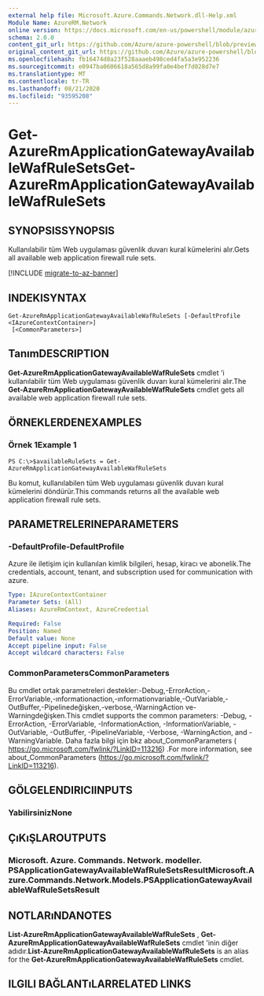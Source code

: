 ```yaml
---
external help file: Microsoft.Azure.Commands.Network.dll-Help.xml
Module Name: AzureRM.Network
online version: https://docs.microsoft.com/en-us/powershell/module/azurerm.network/get-azurermapplicationgatewayavailablewafrulesets
schema: 2.0.0
content_git_url: https://github.com/Azure/azure-powershell/blob/preview/src/ResourceManager/Network/Commands.Network/help/Get-AzureRmApplicationGatewayAvailableWafRuleSets.md
original_content_git_url: https://github.com/Azure/azure-powershell/blob/preview/src/ResourceManager/Network/Commands.Network/help/Get-AzureRmApplicationGatewayAvailableWafRuleSets.md
ms.openlocfilehash: fb16474d8a23f528aaaeb498ced4fa5a3e952236
ms.sourcegitcommit: e0947ba0606618a565d8a99fa0e4bef7d028d7e7
ms.translationtype: MT
ms.contentlocale: tr-TR
ms.lasthandoff: 08/21/2020
ms.locfileid: "93595208"
---
```

# <span data-ttu-id="24241-101">Get-AzureRmApplicationGatewayAvailableWafRuleSets</span><span class="sxs-lookup"><span data-stu-id="24241-101">Get-AzureRmApplicationGatewayAvailableWafRuleSets</span></span>

## <span data-ttu-id="24241-102">SYNOPSIS</span><span class="sxs-lookup"><span data-stu-id="24241-102">SYNOPSIS</span></span>
<span data-ttu-id="24241-103">Kullanılabilir tüm Web uygulaması güvenlik duvarı kural kümelerini alır.</span><span class="sxs-lookup"><span data-stu-id="24241-103">Gets all available web application firewall rule sets.</span></span>

[!INCLUDE [migrate-to-az-banner](../../includes/migrate-to-az-banner.md)]

## <span data-ttu-id="24241-104">INDEKI</span><span class="sxs-lookup"><span data-stu-id="24241-104">SYNTAX</span></span>

```
Get-AzureRmApplicationGatewayAvailableWafRuleSets [-DefaultProfile <IAzureContextContainer>]
 [<CommonParameters>]
```

## <span data-ttu-id="24241-105">Tanım</span><span class="sxs-lookup"><span data-stu-id="24241-105">DESCRIPTION</span></span>
<span data-ttu-id="24241-106">**Get-AzureRmApplicationGatewayAvailableWafRuleSets** cmdlet 'i kullanılabilir tüm Web uygulaması güvenlik duvarı kural kümelerini alır.</span><span class="sxs-lookup"><span data-stu-id="24241-106">The **Get-AzureRmApplicationGatewayAvailableWafRuleSets** cmdlet gets all available web application firewall rule sets.</span></span>

## <span data-ttu-id="24241-107">ÖRNEKLERDEN</span><span class="sxs-lookup"><span data-stu-id="24241-107">EXAMPLES</span></span>

### <span data-ttu-id="24241-108">Örnek 1</span><span class="sxs-lookup"><span data-stu-id="24241-108">Example 1</span></span>
```
PS C:\>$availableRuleSets = Get-AzureRmApplicationGatewayAvailableWafRuleSets
```

<span data-ttu-id="24241-109">Bu komut, kullanılabilen tüm Web uygulaması güvenlik duvarı kural kümelerini döndürür.</span><span class="sxs-lookup"><span data-stu-id="24241-109">This commands returns all the available web application firewall rule sets.</span></span>

## <span data-ttu-id="24241-110">PARAMETRELERINE</span><span class="sxs-lookup"><span data-stu-id="24241-110">PARAMETERS</span></span>

### <span data-ttu-id="24241-111">-DefaultProfile</span><span class="sxs-lookup"><span data-stu-id="24241-111">-DefaultProfile</span></span>
<span data-ttu-id="24241-112">Azure ile iletişim için kullanılan kimlik bilgileri, hesap, kiracı ve abonelik.</span><span class="sxs-lookup"><span data-stu-id="24241-112">The credentials, account, tenant, and subscription used for communication with azure.</span></span>

```yaml
Type: IAzureContextContainer
Parameter Sets: (All)
Aliases: AzureRmContext, AzureCredential

Required: False
Position: Named
Default value: None
Accept pipeline input: False
Accept wildcard characters: False
```

### <span data-ttu-id="24241-113">CommonParameters</span><span class="sxs-lookup"><span data-stu-id="24241-113">CommonParameters</span></span>
<span data-ttu-id="24241-114">Bu cmdlet ortak parametreleri destekler:-Debug,-ErrorAction,-ErrorVariable,-ınformationaction,-ınformationvariable,-OutVariable,-OutBuffer,-Pipelinedeğişken,-verbose,-WarningAction ve-Warningdeğişken.</span><span class="sxs-lookup"><span data-stu-id="24241-114">This cmdlet supports the common parameters: -Debug, -ErrorAction, -ErrorVariable, -InformationAction, -InformationVariable, -OutVariable, -OutBuffer, -PipelineVariable, -Verbose, -WarningAction, and -WarningVariable.</span></span> <span data-ttu-id="24241-115">Daha fazla bilgi için bkz about_CommonParameters ( https://go.microsoft.com/fwlink/?LinkID=113216) .</span><span class="sxs-lookup"><span data-stu-id="24241-115">For more information, see about_CommonParameters (https://go.microsoft.com/fwlink/?LinkID=113216).</span></span>

## <span data-ttu-id="24241-116">GÖLGELENDIRICI</span><span class="sxs-lookup"><span data-stu-id="24241-116">INPUTS</span></span>

### <span data-ttu-id="24241-117">Yabilirsiniz</span><span class="sxs-lookup"><span data-stu-id="24241-117">None</span></span>

## <span data-ttu-id="24241-118">ÇıKıŞLAR</span><span class="sxs-lookup"><span data-stu-id="24241-118">OUTPUTS</span></span>

### <span data-ttu-id="24241-119">Microsoft. Azure. Commands. Network. modeller. PSApplicationGatewayAvailableWafRuleSetsResult</span><span class="sxs-lookup"><span data-stu-id="24241-119">Microsoft.Azure.Commands.Network.Models.PSApplicationGatewayAvailableWafRuleSetsResult</span></span>

## <span data-ttu-id="24241-120">NOTLARıNDA</span><span class="sxs-lookup"><span data-stu-id="24241-120">NOTES</span></span>
<span data-ttu-id="24241-121">**List-AzureRmApplicationGatewayAvailableWafRuleSets** , **Get-AzureRmApplicationGatewayAvailableWafRuleSets** cmdlet 'inin diğer adıdır.</span><span class="sxs-lookup"><span data-stu-id="24241-121">**List-AzureRmApplicationGatewayAvailableWafRuleSets** is an alias for the **Get-AzureRmApplicationGatewayAvailableWafRuleSets** cmdlet.</span></span>

## <span data-ttu-id="24241-122">ILGILI BAĞLANTıLAR</span><span class="sxs-lookup"><span data-stu-id="24241-122">RELATED LINKS</span></span>

